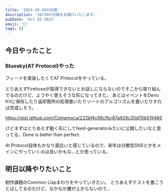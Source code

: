 ```yaml
---
title: '2024-10-20の日報'
description: '10/20の日報をお届けいたします。'
pubDate: 'Oct 20 2024'
emoji: '🦊'
tags: []
---
```


## 今日やったこと

### Bluesky(AT Protocol)やった

フィードを実装したくてAT Protocolをやっている。

とりあえずFirehoseが取得できないとお話しにならないのでそこから取り組んでるのだけど、ようやく使えそうな形になってきた。
あとはイベントをDeno KVに保存したり返却箇所の処理書いたりソートのアルゴリズムを書いたりすれば完成しそう。

https://gist.github.com/Comamoca/222bf4c68cfbc87a929c20d70b519485

けどまずはとりあえず動く形にしてfeed-generatorみたいに公開したいなと思ってる。Done is better than perfect.

At Protocol自体もかなり面白いと感じているので、来年は分散型SNSとかをメインにやっていくのは良いかもな...とか思っている。

## 明日以降やりたいこと

制作課題のCommon Lispまわりをやっていきたい。
とりあえずテストを書こうとはしてるのだけど、なかなか腰が上がらないので...
